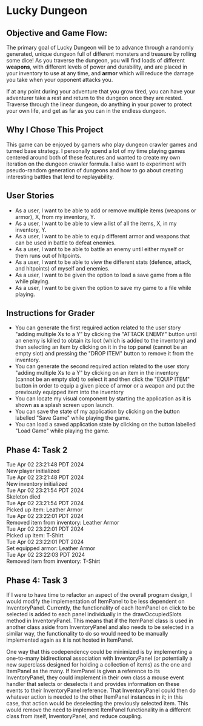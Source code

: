 # Lucky Dungeon

## Objective and Game Flow:

The primary goal of Lucky Dungeon will be to advance through a randomly
generated, unique dungeon full of different monsters and treasure by
rolling some dice! As you traverse the dungeon, you will find loads
of different **weapons**, with different levels of power and durability,
and are placed in your inventory to use at any time, and **armor** which
will reduce the damage you take when your opponent attacks you.

If at any point during your adventure that you grow tired, you can
have your adventurer take a rest and return to the dungeon once they
are rested. Traverse through the linear dungeon, do anything in your
power to protect your own life, and get as far as you can in the endless
dungeon.

## Why I Chose This Project

This game can be enjoyed by gamers who play dungeon crawler games and
turned base strategy. I personally spend a lot of my time playing
games centered around both of these features and wanted to create my own
iteration on the dungeon crawler formula. I also want to experiment with
pseudo-random generation of dungeons and how to go about creating
interesting battles that lend to replayability.

## User Stories
- As a user, I want to be able to add or remove multiple items (weapons or armor),
  X, from my inventory, Y.
- As a user, I want to be able to view a list of all the items, X, in my inventory, Y.
- As a user, I want to be able to equip different armor and weapons that can be used in battle
  to defeat enemies.
- As a user, I want to be able to battle an enemy until either myself or them runs out of hitpoints.
- As a user, I want to be able to view the different stats (defence, attack, and hitpoints) of
  myself and enemies.
- As a user, I want to be given the option to load a save game from a file while playing.
- As a user, I want to be given the option to save my game to a file while playing.

## Instructions for Grader ##

- You can generate the first required action related to the user story "adding multiple Xs to a Y" by clicking the
  "ATTACK ENEMY" button until an enemy is killed to obtain its loot (which is added to the inventory) and then selecting
  an item by clicking on it in the top panel (cannot be an empty slot) and pressing the "DROP ITEM" button to remove it
  from the inventory.
- You can generate the second required action related to the user story "adding multiple Xs to a Y" by clicking on
  an item in the inventory (cannot be an empty slot) to select it and then click the "EQUIP ITEM" button in order to
  equip a given piece of armor or a weapon and put the previously equipped item into the inventory 
- You can locate my visual component by starting the application as it is shown as a splash screen upon launch.
- You can save the state of my application by clicking on the button labelled "Save Game" while playing the game.
- You can load a saved application state by clicking on the button labelled "Load Game" while playing the game.

## Phase 4: Task 2 ##

Tue Apr 02 23:21:48 PDT 2024 <br />
New player initialized <br />
Tue Apr 02 23:21:48 PDT 2024 <br />
New inventory initialized <br />
Tue Apr 02 23:21:54 PDT 2024 <br />
Skeleton died <br />
Tue Apr 02 23:21:54 PDT 2024 <br />
Picked up item: Leather Armor <br />
Tue Apr 02 23:22:01 PDT 2024 <br />
Removed item from inventory: Leather Armor <br />
Tue Apr 02 23:22:01 PDT 2024 <br />
Picked up item: T-Shirt <br />
Tue Apr 02 23:22:01 PDT 2024 <br />
Set equipped armor: Leather Armor <br />
Tue Apr 02 23:22:03 PDT 2024 <br />
Removed item from inventory: T-Shirt

## Phase 4: Task 3 ##

If I were to have time to refactor an aspect of the overall program design, I would modify the implementation of
ItemPanel to be less dependent on InventoryPanel. Currently, the functionality of each ItemPanel on click to be
selected is added to each panel individually in the drawOccupiedSlots method in InventoryPanel. This means that if
the ItemPanel class is used in another class aside from InventoryPanel and also needs to be selected in a similar way,
the functionality to do so would need to be manually implemented again as it is not hosted in ItemPanel.

One way that this codependency could be minimized is by implementing a one-to-many bidirectional association with
InventoryPanel (or potentially a new superclass designed for holding a collection of items) as the one and ItemPanel
as the many. If ItemPanel is given a reference to its InventoryPanel, they could implement in their own class a
mouse event handler that selects or deselects it and provides information on these events to their InventoryPanel
reference. That InventoryPanel could then do whatever action is needed to the other ItemPanel instances in it; in
this case, that action would be deselecting the previously selected item. This would remove the need to implement
ItemPanel functionality in a different class from itself, InventoryPanel, and reduce coupling.